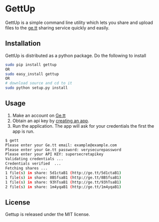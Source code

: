 GettUp
======

GettUp is a simple command line utility which lets you share and upload files to the [ge.tt](http://ge.tt) sharing service quickly and easily.

## Installation 
GettUp is distributed as a python package. Do the following to install

``` sh
sudo pip install gettup
OR 
sudo easy_install gettup
OR
# download source and cd to it
sudo python setup.py install
```

## Usage
1. Make an account on [Ge.tt](http://ge.tt)
2. Obtain an api key by [creating an app](http://ge.tt/developers/create).
3. Run the application. The app will ask for your credentials the first the app is run. 

```sh 
$ gett
Please enter your Ge.tt email: example@example.com
Please enter your Ge.tt password: verysecurepassword
Please enter your API KEY: supersecretapikey
Validating credentials ...
Credentials verified  ...
Fetching shares ...
1 file(s) in share: 5d1ctaB1 (http://ge.tt/5d1ctaB1)
1 file(s) in share: 8BSfsaB1 (http://ge.tt/8BSfsaB1)
1 file(s) in share: 93hTsaB1 (http://ge.tt/93hTsaB1)
2 file(s) in share: 1m4yqaB1 (http://ge.tt/1m4yqaB1)
```

## License
Gettup is released under the MIT license.
